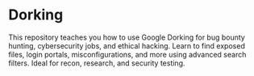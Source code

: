 # Dorking
This repository teaches you how to use Google Dorking for bug bounty hunting, cybersecurity jobs, and ethical hacking. Learn to find exposed files, login portals, misconfigurations, and more using advanced search filters. Ideal for recon, research, and security testing.
